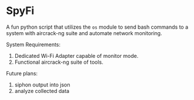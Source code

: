 # SpyFi
A fun python script that utilizes the `os` module to send bash commands to a system with aircrack-ng suite and automate network monitoring.

System Requirements:

1. Dedicated Wi-Fi Adapter capable of monitor mode.
2. Functional aircrack-ng suite of tools.


Future plans: 

1. siphon output into json
2. analyze collected data
